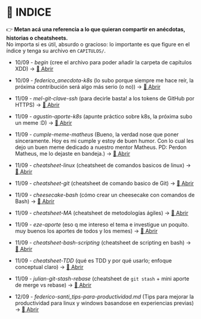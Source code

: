 # 📑 INDICE

👉 **Metan acá una referencia a lo que quieran compartir en anécdotas, historias o cheatsheets.**  
No importa si es útil, absurdo o gracioso: lo importante es que figure en el índice y tenga su archivo en `CAPITULOS/`.  


- 10/09 - *begin* (cree el archivo para poder añadir la carpeta de capítulos XDD) → [📎 Abrir](CAPITULOS/begin.md)

- 10/09 - *federico_anecdota-k8s* (lo subo porque siempre me hace reír, la próxima contribución será algo más serio (o no)) → [📎 Abrir](CAPITULOS/federico_anecdota-k8s.md)

- 11/09 - *mel-git-clave-ssh* (para decirle basta! a los tokens de GitHub por HTTPS) → [📎 Abrir](CAPITULOS/mel-git-claves-ssh.md)

- 11/09 - *agustin-aporte-k8s* (apunte práctico sobre k8s, la próxima subo un meme :D) → [📎 Abrir](CAPITULOS/agustin-aporte-k8s.md)

- 11/09 - *cumple-meme-matheus* (Bueno, la verdad nose que poner sinceramente. Hoy es mi cumple y estoy de buen humor.  Con lo cual les dejo un buen meme dedicado a nuestro mentor Matheus. PD: Perdon Matheus, me lo dejaste en bandeja.) → [📎 Abrir](CAPITULOS/e-castel-tristeza-nao-tem-fim.md)

- 11/09 - *cheatsheet-linux* (cheatsheet de comandos basicos de linux) → [📎 Abrir](CAPITULOS/linux-cheatsheet.md)

- 11/09 - *cheatsheet-git* (cheatsheet de comando basico de Git) → [📎 Abrir](CAPITULOS/git_cheat_sheet.md)

- 11/09 - *cheesecake-bash* (cómo crear un cheesecake con comandos de Bash) → [📎 Abrir](CAPITULOS/cocinando-bash.md)

- 11/09 - *cheatsheet-MA* (cheatsheet de metodologías ágiles) -> [📎 Abrir](CAPITULOS/metodologias-agiles.md)

- 11/09 - *eze-aporte* (eso q me intereso el tema e investigue un poquito. muy buenos los aportes de todos y los memes) -> [📎 Abrir](CAPITULOS/estrategias_branching.md)

- 11/09 - *cheatsheet-bash-scripting* (cheatsheet de scripting en bash) -> [📎 Abrir](CAPITULOS/bash-scripting-cheatsheet.md)

- 11/09 - *cheatsheet-TDD* (qué es TDD y por qué usarlo; enfoque conceptual claro) → [📎 Abrir](CAPITULOS/santino-tdd.md)

- 11/09 - *julian-git-stash-rebase* (cheatsheet de `git stash` + mini aporte de merge vs rebase) → [📎 Abrir](CAPITULOS/julian-git-stash-rebase.md)

- 12/09 - *federico-santi_tips-para-productividad.md* (Tips para mejorar la productividad para linux y windows basandose en experiencias previas) → [📎 Abrir](CAPITULOS/federico-santi_tips-para-productividad.md)
